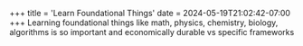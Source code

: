 +++
title = 'Learn Foundational Things'
date = 2024-05-19T21:02:42-07:00
+++
Learning foundational things like math, physics, chemistry, biology, algorithms is so important and economically durable vs specific frameworks

